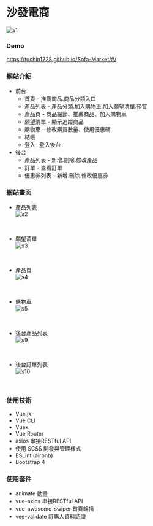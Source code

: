 # 沙發電商
![s1](https://user-images.githubusercontent.com/51053467/106922968-8ca71b00-6748-11eb-95be-d3809e111c0a.png)<br/>
### Demo
<a href="https://tuchin1228.github.io/Sofa-Market/#/" target="_blank">https://tuchin1228.github.io/Sofa-Market/#/</a><br/>
### 網站介紹
* 前台
    * 首頁 - 推薦商品.商品分類入口
    * 產品列表 - 產品分類.加入購物車.加入願望清單.預覽
    * 產品頁 - 商品細節、推薦商品、加入購物車
    * 願望清單 - 顯示追蹤商品
    * 購物車 - 修改購買數量、使用優惠碼
    * 結帳
    * 登入- 登入後台
* 後台
    * 產品列表 - 新增.刪除.修改產品
    * 訂單 - 查看訂單
    * 優惠券列表 - 新增.刪除.修改優惠券

### 網站畫面
- 產品列表<br/>
![s2](https://user-images.githubusercontent.com/51053467/106923155-bfe9aa00-6748-11eb-86b0-fb20ae18bf53.png)
<br/>

- 願望清單<br/>
![s3](https://user-images.githubusercontent.com/51053467/106923229-d263e380-6748-11eb-9de0-215c5f295636.png)
<br/>

- 產品頁<br/>
![s4](https://user-images.githubusercontent.com/51053467/106923308-e4458680-6748-11eb-9612-87bc01a4bfa2.png)
<br/>

- 購物車<br/>
![s5](https://user-images.githubusercontent.com/51053467/106923383-f6272980-6748-11eb-9df7-750f59ed8e15.png)
<br/>

- 後台產品列表<br/>
![s9](https://user-images.githubusercontent.com/51053467/106923444-0a6b2680-6749-11eb-8a42-5a37f90c7744.png)
<br/>

- 後台訂單列表<br/>
![s10](https://user-images.githubusercontent.com/51053467/106923552-266ec800-6749-11eb-9846-f3d571ad787e.png)
<br/>

### 使用技術
* Vue.js
* Vue CLI
* Vuex
* Vue Router
* axios 串接RESTful API
* 使用 SCSS 開發與管理樣式
* ESLint (airbnb)
* Bootstrap 4

### 使用套件
* animate 動畫
* vue-axios 串接RESTful API
* vue-awesome-swiper 首頁輪播
* vee-validate 訂購人資料認證
